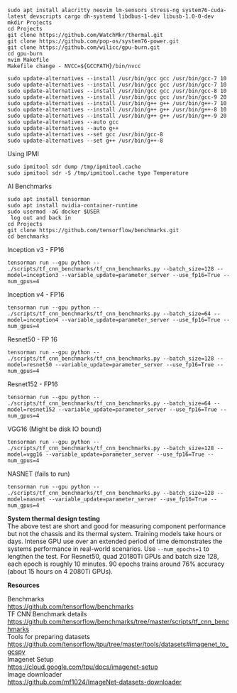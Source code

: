```
sudo apt install alacritty neovim lm-sensors stress-ng system76-cuda-latest devscripts cargo dh-systemd libdbus-1-dev libusb-1.0-0-dev
mkdir Projects
cd Projects
git clone https://github.com/WatchMkr/thermal.git
git clone https://github.com/pop-os/system76-power.git
git clone https://github.com/wilicc/gpu-burn.git
cd gpu-burn
nvim Makefile
Makefile change - NVCC=${GCCPATH}/bin/nvcc
```

```
sudo update-alternatives --install /usr/bin/gcc gcc /usr/bin/gcc-7 10
sudo update-alternatives --install /usr/bin/gcc gcc /usr/bin/gcc-7 10
sudo update-alternatives --install /usr/bin/gcc gcc /usr/bin/gcc-8 10
sudo update-alternatives --install /usr/bin/gcc gcc /usr/bin/gcc-9 20
sudo update-alternatives --install /usr/bin/g++ g++ /usr/bin/g++-7 10
sudo update-alternatives --install /usr/bin/g++ g++ /usr/bin/g++-8 10
sudo update-alternatives --install /usr/bin/g++ g++ /usr/bin/g++-9 20
sudo update-alternatives --auto gcc 
sudo update-alternatives --auto g++
sudo update-alternatives --set gcc /usr/bin/gcc-8
sudo update-alternatives --set g++ /usr/bin/g++-8
```

Using IPMI
```
sudo ipmitool sdr dump /tmp/ipmitool.cache
sudo ipmitool sdr -S /tmp/ipmitool.cache type Temperature
```


AI Benchmarks
```
sudo apt install tensorman
sudo apt install nvidia-container-runtime
sudo usermod -aG docker $USER
 log out and back in
cd Projects
git clone https://github.com/tensorflow/benchmarks.git
cd benchmarks
```

Inception v3 - FP16
```
tensorman run --gpu python -- ./scripts/tf_cnn_benchmarks/tf_cnn_benchmarks.py --batch_size=128 --model=inception3 --variable_update=parameter_server --use_fp16=True --num_gpus=4
```

Inception v4 - FP16
```
tensorman run --gpu python -- ./scripts/tf_cnn_benchmarks/tf_cnn_benchmarks.py --batch_size=64 --model=inception4 --variable_update=parameter_server --use_fp16=True --num_gpus=4
```

Resnet50 - FP 16
```
tensorman run --gpu python -- ./scripts/tf_cnn_benchmarks/tf_cnn_benchmarks.py --batch_size=128 --model=resnet50 --variable_update=parameter_server --use_fp16=True --num_gpus=4
```

Resnet152 - FP16
```
tensorman run --gpu python -- ./scripts/tf_cnn_benchmarks/tf_cnn_benchmarks.py --batch_size=64 --model=resnet152 --variable_update=parameter_server --use_fp16=True --num_gpus=4
```

VGG16 (Might be disk IO bound)
```
tensorman run --gpu python -- ./scripts/tf_cnn_benchmarks/tf_cnn_benchmarks.py --batch_size=128 --model=vgg16 --variable_update=parameter_server --use_fp16=True --num_gpus=4
```

NASNET (fails to run)
```
tensorman run --gpu python -- ./scripts/tf_cnn_benchmarks/tf_cnn_benchmarks.py --batch_size=128 --model=nasnet --variable_update=parameter_server --use_fp16=True --num_gpus=4
```

**System thermal design testing**<br>
The above test are short and good for measuring component performance but not the chassis and its thermal system. Training models take hours or days. Intense GPU use over an extended period of time demonstrates the systems performance in real-world scenarios. Use ```--num_epochs=1``` to lengthen the test. For Resnet50, quad 20180Ti GPUs and batch size 128, each epoch is roughly 10 minutes. 90 epochs trains around 76% accuracy (about 15 hours on 4 2080Ti GPUs).

**Resources**<br>

Benchmarks<br>
https://github.com/tensorflow/benchmarks<br>
TF CNN Benchmark details<br>
https://github.com/tensorflow/benchmarks/tree/master/scripts/tf_cnn_benchmarks<br>
Tools for preparing datasets<br>
https://github.com/tensorflow/tpu/tree/master/tools/datasets#imagenet_to_gcspy<br>
Imagenet Setup<br>
https://cloud.google.com/tpu/docs/imagenet-setup<br>
Image downloader<br>
https://github.com/mf1024/ImageNet-datasets-downloader<br>
